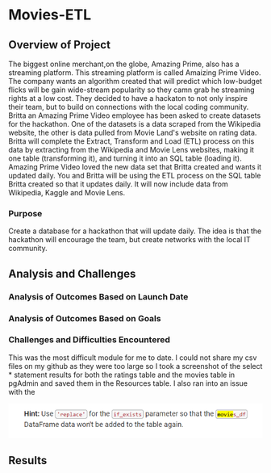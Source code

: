 # Movies-ETL

## Overview of Project
The biggest online merchant,on the globe, Amazing Prime, also has a streaming platform. This streaming platform is called Amaizing Prime Video. The company wants an algorithm created that will predict which low-budget flicks will be gain wide-stream popularity so they camn grab he streaming rights at a low cost. They decided to have a hackaton to not only inspire their team, but to build on connections with the local coding community. Britta an Amazing Prime Video employee has been asked to create datasets for the hackathon. One of the datasets is a data scraped from the Wikipedia website, the other is data pulled from Movie Land's website on rating data. Britta will complete the Extract, Transform and Load (ETL) process on this data by extracting from the Wikipedia and Movie Lens websites, making it one table (transforming it), and turning it into an SQL table (loading it). Amazing Prime Video loved the new data set that Britta created and wants it updated daily. You and Britta will be using the ETL process on the SQL table Britta created so that it updates daily. It will now include data from Wikipedia, Kaggle and Movie Lens.

### Purpose
Create a database for a hackathon that will update daily. The idea is that the hackathon will encourage the team, but create networks with the local IT community. 

## Analysis and Challenges

### Analysis of Outcomes Based on Launch Date

### Analysis of Outcomes Based on Goals

### Challenges and Difficulties Encountered
This was the most difficult module for me to date. I could not share my csv files on my github as they were too large so I took a screenshot of the select * statement results for both the ratings table and the movies table in pgAdmin and saved them in the Resources table. I also ran into an issue with the 

![Hint.png](https://github.com/AprilVilmin/Movies-ETL/blob/main/Hint.png)

## Results
